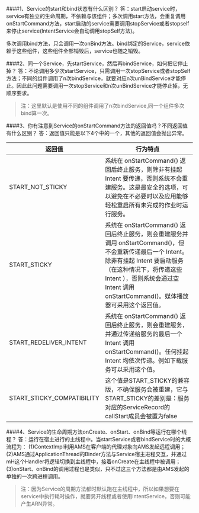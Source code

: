 ####1、Service的start和bind状态有什么区别？
答：start启动service时，service有独立的生命周期，不依赖与该组件；多次调用start方法，会重复调用onStartCommand方法，start启动的service需要调用stopService或者stopself来停止service(IntentService会自动调用stopSelf方法)。

多次调用bind方法，只会调用一次onBind方法。bind绑定的Service，service依赖于这些组件，这些组件全部销毁后，service也随之销毁。


####2、同一个Service，先startService，然后再bindService，如何把它停止掉？
答：不论调用多少次startService，只需调用一次stopService或者stopSelf方法；不同的组件调用了n次bindService，就要对应n次unBindService才能停止。因此此问题需要调用一次stopService和n次unBindService才能停止掉，无顺序要求。
>注：这里默认是使用不同的组件调用了n次bindService,同一个组件多次bind算一次。

####3、你有注意到Service的onStartCommand方法的返回值吗？不同返回值有什么区别？
答：返回值只能是以下4个中的一个，其他的返回值会抛出异常。

|返回值|行为特点|
|---|---|
|START_NOT_STICKY|系统在 onStartCommand() 返回后终止服务，则除非有挂起 Intent 要传递，否则系统不会重建服务。这是最安全的选项，可以避免在不必要时以及应用能够轻松重启所有未完成的作业时运行服务。|
|START_STICKY|系统在 onStartCommand() 返回后终止服务，则会重建服务并调用 onStartCommand()，但不会重新传递最后一个 Intent。除非有挂起 Intent 要启动服务（在这种情况下，将传递这些 Intent ），否则系统会通过空 Intent 调用 onStartCommand()。媒体播放器可采用这个返回值。
|START_REDELIVER_INTENT|系统在 onStartCommand() 返回后终止服务，则会重建服务，并通过传递给服务的最后一个 Intent 调用 onStartCommand()。任何挂起 Intent 均依次传递。例如下载服务可以采用这个值。
|START_STICKY_COMPATIBILITY|这个值是START_STICKY的兼容版，不确保服务会被重建，它与START_STICKY的差别是：服务对应的ServiceRecord的callStart成员会被置为false|


####4、Service的生命周期方法onCreate、onStart、onBind等运行在哪个线程？
答：运行在宿主进行的主线程中。当startService或者bindService时的大概流程为：
(1)ContextImpl利用AMS在客户端的代理对象向AMS发起远程调用；
(2)AMS通过ApplicationThread的Binder方法与Service宿主进程交互，并通过mH这个Handler将逻辑切换到主线程中，接着onCreate在主线程中被调用；
(3)onStart、onBind的调用过程也是类似，只不过这三个方法都是由AMS发起的单独的一次跨进程调用。
>注：因为Service的周期方法都时默认跑在主线程中，所以如果想要在service中执行耗时操作，就要另开线程或者使用IntentService，否则可能产生ARN异常。